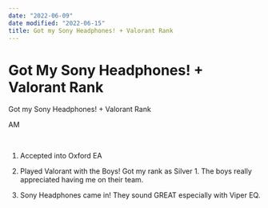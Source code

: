 ```yaml
---
date: "2022-06-09"
date modified: "2022-06-15"
title: Got my Sony Headphones! + Valorant Rank
---
```


# Got My Sony Headphones! + Valorant Rank
Got my Sony Headphones! + Valorant Rank

AM

 

1. Accepted into Oxford EA

2. Played Valorant with the Boys! Got my rank as Silver 1. The boys really appreciated having me on their team.

3. Sony Headphones came in! They sound GREAT especially with Viper EQ.
